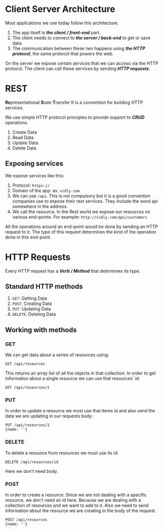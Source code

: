 # Client Server Architecture

Most applications we use today follow this architecture.

1.  The app itself is ***the client / front-end*** part.
2.  The client needs to connect to ***the server / back-end*** to get or save data.
3.  The communication between these two happens using ***the HTTP protocol***, the same protocol that powers the web.

On the server we expose certain services that we can access via the HTTP protocol. The client can call these services by sending ***HTTP requests***.

# REST

**Re**presentational **S**tate **T**ransfer
It is a convention for building HTTP services.

We use simple HTTP protocol principles to provide support to ***CRUD*** operations.

1.  Create Data
2.  Read Data
3.  Update Data
4.  Delete Data

## Exposing services

We expose services like this:

1.  Protocol: `https://`
2.  Domain of the app: ex. `vidly.com`
3.  We can use `/api`. This is not compulsory but it is a good convention companies use to expose their rest services. They include the word api somewhere in the address.
4.  We call the resource. In the Rest world we expose our resources on various end-points.
    For example:
    `http://vidly.com/api/customers`

All the operations around an end-point would be done by sending an HTTP request to it.
The type of this request determines the kind of the operation done in this end-point.

# HTTP Requests

Every HTTP request has a ***Verb / Method*** that determines its type.

## Standard HTTP methods

1.  `GET`: Getting Data
2.  `POST`: Creating Data
3.  `PUT`: Updating Data
4.  `DELETE`: Deleting Data

## Working with methods

### GET

We can get data about a series of resources using:

```
GET /api/resources
```

This returns an array list of all the objects in that collection.
In order to get information about a single resource we can use that resources' id:

```
GET /api/resources/1
```

### PUT

In order to update a resource we must use that items id and also send the data we are updating in our requests body:

```
PUT /api/resources/1
{name: ''}
```

### DELETE

To delete a resource from resources we must use its id:

```
DELETE /api/resources/id
```

Here we don't need body.

### POST

In order to create a resource. Since we are not dealing with a specific resource, we don't need an id here. Because we are dealing with a collection of resources and we want to add to it.
Also we need to send information about the resource we are creating in the body of the request.

```
POST /api/resources
{name: ''}
```
